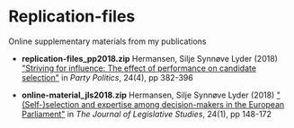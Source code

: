 # Replication-files
Online supplementary materials from my publications

* **replication-files\_pp2018.zip**
Hermansen, Silje Synnøve Lyder (2018) ["Striving for influence: The effect of performance on candidate selection"](https://journals.sagepub.com/doi/full/10.1177/1354068816663036) in *Party Politics*, 24(4), pp 382-396


* **online-material\_jls2018.zip**
Hermansen, Silje Synnøve Lyder (2018) ["(Self-)selection and expertise among decision-makers in the European Parliament"](https://www.tandfonline.com/doi/full/10.1080/13572334.2018.1444631) in *The Journal of Legislative Studies*, 24(1), pp 148-172
